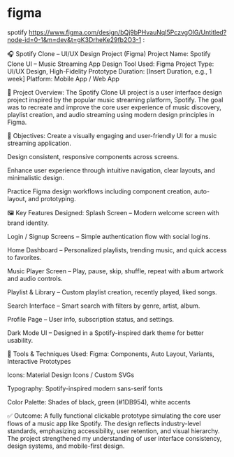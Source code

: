 # figma
spotify
https://www.figma.com/design/bQj9bPHvauNqI5PczvgOlG/Untitled?node-id=0-1&m=dev&t=gK3DrheKe29fb2O3-1
:

🎧 Spotify Clone – UI/UX Design Project (Figma)
Project Name: Spotify Clone UI – Music Streaming App Design
Tool Used: Figma
Project Type: UI/UX Design, High-Fidelity Prototype
Duration: [Insert Duration, e.g., 1 week]
Platform: Mobile App / Web App

📌 Project Overview:
The Spotify Clone UI project is a user interface design project inspired by the popular music streaming platform, Spotify. The goal was to recreate and improve the core user experience of music discovery, playlist creation, and audio streaming using modern design principles in Figma.

🎯 Objectives:
Create a visually engaging and user-friendly UI for a music streaming application.

Design consistent, responsive components across screens.

Enhance user experience through intuitive navigation, clear layouts, and minimalistic design.

Practice Figma design workflows including component creation, auto-layout, and prototyping.

🖼️ Key Features Designed:
Splash Screen – Modern welcome screen with brand identity.

Login / Signup Screens – Simple authentication flow with social logins.

Home Dashboard – Personalized playlists, trending music, and quick access to favorites.

Music Player Screen – Play, pause, skip, shuffle, repeat with album artwork and audio controls.

Playlist & Library – Custom playlist creation, recently played, liked songs.

Search Interface – Smart search with filters by genre, artist, album.

Profile Page – User info, subscription status, and settings.

Dark Mode UI – Designed in a Spotify-inspired dark theme for better usability.

🔧 Tools & Techniques Used:
Figma: Components, Auto Layout, Variants, Interactive Prototypes

Icons: Material Design Icons / Custom SVGs

Typography: Spotify-inspired modern sans-serif fonts

Color Palette: Shades of black, green (#1DB954), white accents

✅ Outcome:
A fully functional clickable prototype simulating the core user flows of a music app like Spotify. The design reflects industry-level standards, emphasizing accessibility, user retention, and visual hierarchy. The project strengthened my understanding of user interface consistency, design systems, and mobile-first design.

